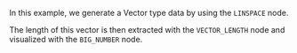 <!--Add SEO here-->

In this example, we generate a Vector type data by using the `LINSPACE` node. 

The length of this vector is then extracted with the `VECTOR_LENGTH` node and visualized with the `BIG_NUMBER` node.